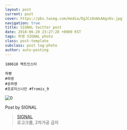 ```yaml
---
layout: post
current: post
cover: https://pbs.twimg.com/media/DgJCsOoWsAAgsKv.jpg
navigation: true
title: SIGNAL twitter post
date: 2018-06-20 23:27:28 +0900 KST
tags: 하영 SIGNAL photo
class: post-template
subclass: post tag-photo
author: auto-posting
---
```


```  
180618 팩트인스타  
  
하빵   
#하영  
#송하영  
#프로미스나인 #fromis_9  

```

![0](https://pbs.twimg.com/media/DgJCsOoWsAAgsKv.jpg)


Post by SIGNAL

> [SIGNAL](https://twitter.com/Studio_NaGyung)  
로고크롭, 2차가공 금지
